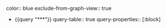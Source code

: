 color:: blue
exclude-from-graph-view:: true

- {{query "***"}}
  query-table:: true
  query-properties:: [:block]